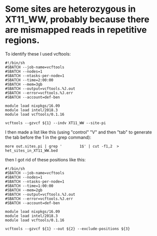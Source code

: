 # Some sites are heterozygous in XT11_WW, probably because there are mismapped reads in repetitive regions.

To identify these I used vcftools:
```
#!/bin/sh
#SBATCH --job-name=vcftools
#SBATCH --nodes=1
#SBATCH --ntasks-per-node=1
#SBATCH --time=2:00:00
#SBATCH --mem=3gb
#SBATCH --output=vcftools.%J.out
#SBATCH --error=vcftools.%J.err
#SBATCH --account=def-ben

module load nixpkgs/16.09
module load intel/2018.3
module load vcftools/0.1.16

vcftools --gzvcf ${1} --indv XT11_WW --site-pi
```

I then made a list like this (using "control" "V" and then "tab" to generate the tab before the 1 in the grep command):
```
more out.sites.pi | grep '        1$' | cut -f1,2  > het_sites_in_XT11_WW.bed
```

then I got rid of these positions like this:
```
#!/bin/sh
#SBATCH --job-name=vcftools
#SBATCH --nodes=1
#SBATCH --ntasks-per-node=1
#SBATCH --time=1:00:00
#SBATCH --mem=2gb
#SBATCH --output=vcftools.%J.out
#SBATCH --error=vcftools.%J.err
#SBATCH --account=def-ben

module load nixpkgs/16.09
module load intel/2018.3
module load vcftools/0.1.16

vcftools --gzvcf ${1} --out ${2} --exclude-positions ${3}
```
